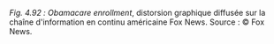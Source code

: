 *Fig. 4.92 :* *Obamacare enrollment*, distorsion graphique diffusée sur la chaîne d'information en continu américaine Fox News. 
Source :  © Fox News.